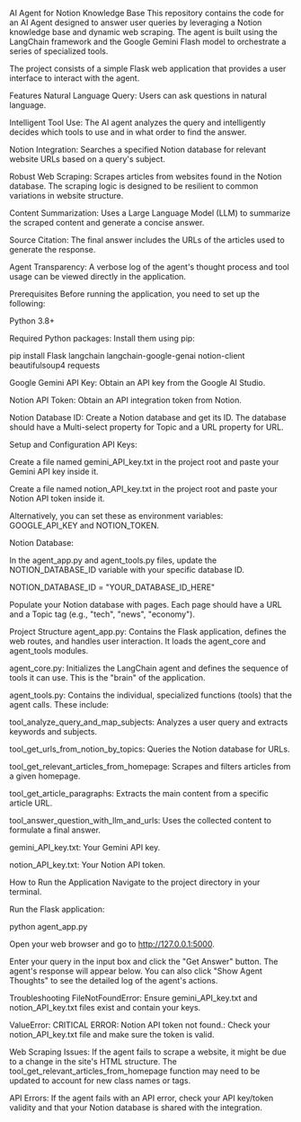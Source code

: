 AI Agent for Notion Knowledge Base
This repository contains the code for an AI Agent designed to answer user queries by leveraging a Notion knowledge base and dynamic web scraping. The agent is built using the LangChain framework and the Google Gemini Flash model to orchestrate a series of specialized tools.

The project consists of a simple Flask web application that provides a user interface to interact with the agent.

Features
Natural Language Query: Users can ask questions in natural language.

Intelligent Tool Use: The AI agent analyzes the query and intelligently decides which tools to use and in what order to find the answer.

Notion Integration: Searches a specified Notion database for relevant website URLs based on a query's subject.

Robust Web Scraping: Scrapes articles from websites found in the Notion database. The scraping logic is designed to be resilient to common variations in website structure.

Content Summarization: Uses a Large Language Model (LLM) to summarize the scraped content and generate a concise answer.

Source Citation: The final answer includes the URLs of the articles used to generate the response.

Agent Transparency: A verbose log of the agent's thought process and tool usage can be viewed directly in the application.

Prerequisites
Before running the application, you need to set up the following:

Python 3.8+

Required Python packages: Install them using pip:

pip install Flask langchain langchain-google-genai notion-client beautifulsoup4 requests

Google Gemini API Key: Obtain an API key from the Google AI Studio.

Notion API Token: Obtain an API integration token from Notion.

Notion Database ID: Create a Notion database and get its ID. The database should have a Multi-select property for Topic and a URL property for URL.

Setup and Configuration
API Keys:

Create a file named gemini_API_key.txt in the project root and paste your Gemini API key inside it.

Create a file named notion_API_key.txt in the project root and paste your Notion API token inside it.

Alternatively, you can set these as environment variables: GOOGLE_API_KEY and NOTION_TOKEN.

Notion Database:

In the agent_app.py and agent_tools.py files, update the NOTION_DATABASE_ID variable with your specific database ID.

NOTION_DATABASE_ID = "YOUR_DATABASE_ID_HERE"

Populate your Notion database with pages. Each page should have a URL and a Topic tag (e.g., "tech", "news", "economy").

Project Structure
agent_app.py: Contains the Flask application, defines the web routes, and handles user interaction. It loads the agent_core and agent_tools modules.

agent_core.py: Initializes the LangChain agent and defines the sequence of tools it can use. This is the "brain" of the application.

agent_tools.py: Contains the individual, specialized functions (tools) that the agent calls. These include:

tool_analyze_query_and_map_subjects: Analyzes a user query and extracts keywords and subjects.

tool_get_urls_from_notion_by_topics: Queries the Notion database for URLs.

tool_get_relevant_articles_from_homepage: Scrapes and filters articles from a given homepage.

tool_get_article_paragraphs: Extracts the main content from a specific article URL.

tool_answer_question_with_llm_and_urls: Uses the collected content to formulate a final answer.

gemini_API_key.txt: Your Gemini API key.

notion_API_key.txt: Your Notion API token.

How to Run the Application
Navigate to the project directory in your terminal.

Run the Flask application:

python agent_app.py

Open your web browser and go to http://127.0.0.1:5000.

Enter your query in the input box and click the "Get Answer" button. The agent's response will appear below. You can also click "Show Agent Thoughts" to see the detailed log of the agent's actions.

Troubleshooting
FileNotFoundError: Ensure gemini_API_key.txt and notion_API_key.txt files exist and contain your keys.

ValueError: CRITICAL ERROR: Notion API token not found.: Check your notion_API_key.txt file and make sure the token is valid.

Web Scraping Issues: If the agent fails to scrape a website, it might be due to a change in the site's HTML structure. The tool_get_relevant_articles_from_homepage function may need to be updated to account for new class names or tags.

API Errors: If the agent fails with an API error, check your API key/token validity and that your Notion database is shared with the integration.
